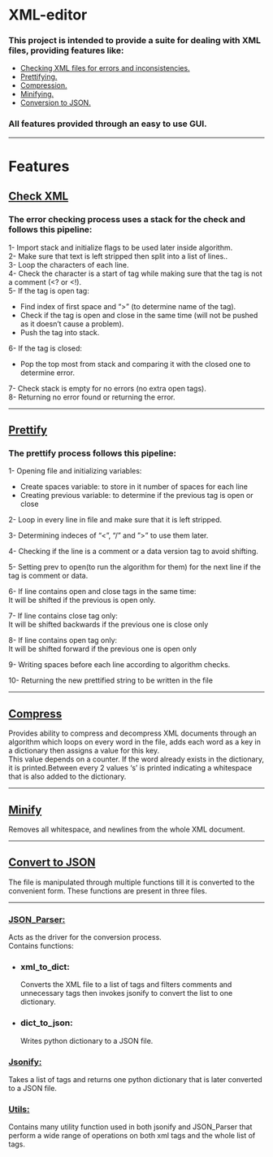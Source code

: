 # XML-editor
### This project is intended to provide a suite for dealing with XML files, providing features like:
- [Checking XML files for errors and inconsistencies.](#check-xml)
- [Prettifying.](#prettify)
- [Compression.](#compress)
- [Minifying.](#minify)
- [Conversion to JSON.](#convert-to-json)
    
### All features provided through an easy to use GUI.  
  
---

# Features  
## [Check XML](Error_checking.py)  
### The error checking process uses a stack for the check and follows this pipeline:  
1-	Import stack and initialize flags to be used later inside algorithm.  
2-	Make sure that text is left stripped then split into a list of lines..  
3-	Loop the characters of each line.  
4-	Check the character is a start of tag while making sure that the tag is not a comment (<? or <!).   
5- If the tag is open tag:  
- Find index of first space and “>” (to determine name of the tag).  
- Check if the tag is open and close in the same time (will not be pushed as it doesn’t cause a problem).
- Push the tag into stack.

6-	If the tag is closed:
- Pop the top most from stack and comparing it with the closed one to determine error.  

7-	Check stack is empty for no errors (no extra open tags).  
8-	Returning no error found
or returning the error.

---

## [Prettify](prettify.py)  
### The prettify process follows this pipeline:  

1- Opening file and initializing variables:
- Create spaces variable: to store in it number of spaces for each line
- Creating previous variable: to determine if the previous tag is open or close

2- Loop in every line in file and make sure that it is left stripped.

3- Determining indeces of “<”, “/” and ”>” to use them later.

4- Checking if the line is a comment or a data version tag to avoid shifting.

5- Setting prev to open(to run the algorithm for them) for the next line if the tag is comment or data.

6- If line contains open and close tags in the same time:  
It will be shifted if the previous is open only.

7- If line contains close tag only:   
It will be shifted backwards if the previous one is close only

8- If line contains open tag only:  
It will be shifted forward if the previous one is open only

9- Writing spaces before each line according to algorithm checks.

10- Returning the new prettified string to be written in the file 

---

## [Compress](Compress_JSON.py)  
Provides ability to compress and decompress XML documents through an algorithm which loops on every word in the file, adds each word as a key in a dictionary then assigns a value for this key.  
This value depends on a counter. If the word already exists in the dictionary, it is printed.Between every 2 values ‘s’ is printed indicating a whitespace that is also added to the dictionary.

---

## [Minify](minify.py)  
Removes all whitespace, and newlines from the whole XML document. 

---

## [Convert to JSON](JSON_Parser.py)  
The file is manipulated through multiple functions till it is converted to the convenient form.
These functions are present in three files.

---

### [JSON_Parser:](JSON_Parser.py)
Acts as the driver for the conversion process.  
Contains functions: 
- ### xml_to_dict:  
    Converts the XML file to a list of tags and filters comments and unnecessary tags then invokes jsonify to convert the list to one dictionary.  

- ### dict_to_json:  
    Writes python dictionary to a JSON file.  

### [Jsonify:](jsonify.py)  
Takes a list of tags and returns one python dictionary that is later converted to a JSON file.  

### [Utils:](utils.py)  
Contains many utility function used in both jsonify and JSON_Parser that perform a wide range of operations on both xml tags and the whole list of tags.
